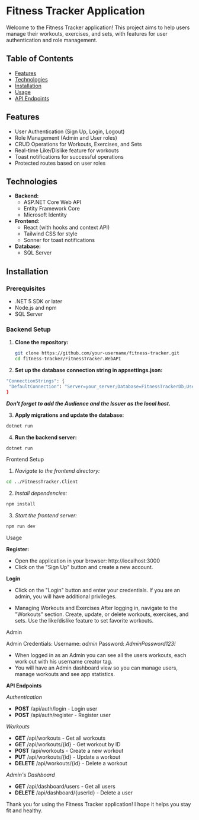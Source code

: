 # Fitness Tracker Application

Welcome to the Fitness Tracker application! This project aims to help users manage their workouts, exercises, and sets, with features for user authentication and role management.

## Table of Contents

- [Features](#features)
- [Technologies](#technologies)
- [Installation](#installation)
- [Usage](#usage)
- [API Endpoints](#api-endpoints)

## Features

- User Authentication (Sign Up, Login, Logout)
- Role Management (Admin and User roles)
- CRUD Operations for Workouts, Exercises, and Sets
- Real-time Like/Dislike feature for workouts
- Toast notifications for successful operations
- Protected routes based on user roles

## Technologies

- **Backend:**
  - ASP.NET Core Web API
  - Entity Framework Core
  - Microsoft Identity
- **Frontend:**
  - React (with hooks and context API)
  - Tailwind CSS for style
  - Sonner for toast notifications
- **Database:**
  - SQL Server

## Installation

### Prerequisites

- .NET 5 SDK or later
- Node.js and npm
- SQL Server

### Backend Setup

1. **Clone the repository:**

   ```sh
   git clone https://github.com/your-username/fitness-tracker.git
   cd fitness-tracker/FitnessTracker.WebAPI
   ```

2. **Set up the database connection string in appsettings.json:**

```sh
"ConnectionStrings": {
 "DefaultConnection": "Server=your_server;Database=FitnessTrackerDb;User Id=your_user;Password=your_password;"
}
```

_**Don't forget to add the Audience and the Issuer as the local host.**_

3. **Apply migrations and update the database:**

```sh
dotnet run
```

4. **Run the backend server:**

```sh
dotnet run
```

Frontend Setup

1. _Navigate to the frontend directory:_

```sh
cd ../FitnessTracker.Client
```

2. _Install dependencies:_

```sh
npm install
```

3. _Start the frontend server:_

```sh
npm run dev
```

Usage

**Register:**

- Open the application in your browser: http://localhost:3000
- Click on the "Sign Up" button and create a new account.

**Login**

- Click on the "Login" button and enter your credentials.
  If you are an admin, you will have additional privileges.

- Managing Workouts and Exercises
  After logging in, navigate to the "Workouts" section.
  Create, update, or delete workouts, exercises, and sets.
  Use the like/dislike feature to set favorite workouts.

Admin

Admin Credentials:
Username: _admin_
Password: _AdminPassword123!_

- When logged in as an Admin you can see all the users workouts, each work out with his username creator tag.
- You will have an Admin dashboard view so you can manage users, manage workouts and see app statistics.

**API Endpoints**

_Authentication_

- **POST** /api/auth/login - Login user
- **POST** /api/auth/register - Register user

_Workouts_

- **GET** /api/workouts - Get all workouts
- **GET** /api/workouts/{id} - Get workout by ID
- **POST** /api/workouts - Create a new workout
- **PUT** /api/workouts/{id} - Update a workout
- **DELETE** /api/workouts/{id} - Delete a workout

_Admin's Dashboard_

- **GET** /api/dashboard/users - Get all users
- **DELETE** /api/dashboard/{userId} - Delete a user

Thank you for using the Fitness Tracker application! I hope it helps you stay fit and healthy.
